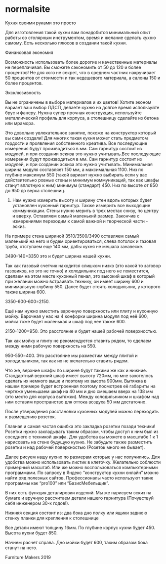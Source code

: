 # normalsite

Кухня своими руками это просто

Для изготовления такой кухни вам понадобится минимальный опыт работы со столярным инструментом, время и желание сделать кухню самому. Есть несколько плюсов в создании такой кухни.

Финансовая экономия

Возможность использовать более дорогие и качественные материалы не переплачивая. Вы сможете сэкономить от 50 до 120 и более процентов! Не для кого не секрет, что в среднем частник накручивает 50 процентов от стоимости и так недешевого материала, а салоны 150 и более процентов.

Эксклюзивность

Вы не ограничены в выборе материалов и их цветов! Хотите эконом вариант ваш выбор ЛДСП, делаете кухню на долгое время используйте брус и фанеру. Нужна супер прочная конструкция, используйте металлический профиль для корпуса, а столешницу сделайте из бетона или мрамора.</p>

Это довольно увлекательное занятие, похоже на конструктор который вы сами создали! Для многих такая кухня может стать предметом гордости и проявления собственного креатива.
Все последующие измерения будут производиться в мм. Сам гарнитур состоит из модулей, и при создании эскиза это нужно учитывать.Все последующие измерения будут производиться в мм.
Сам гарнитур состоит из модулей, и при создании эскиза это нужно учитывать.
Минимальная ширина модуля составляет 150 мм, а максимальная 1100.
Низ по глубине максимум 550 (такой вариант нужно выбирать если у вас действительно ровные стены и минимум коммуникаций, так как шкафы станут вплотную к ним) минимум (стандарт) 450.
Низ по высоте от 850 до 950 до верха столешниц.
1. Нам нужно измерить высоту и ширину стен вдоль которых будет установлен кухонный гарнитур. Также измерить все выходящие коммуникации. Стены нужно мерить в трех местах снизу, по центру и вверху. Оставляем самый маленький размер.
Закончив с измерениями переходим к самой важной и творческой части - эскиз.

На примере стена шириной 3510/3500/3490 оставляем самый маленький на него и будем ориентироваться, слева потолок и газовая труба, отступаем еще 140 мм, дабы кухня не мешала занавеске.

3490-140=3350 это и будет ширина нашей кухни.

Так как газовый счетчик находится слишком низко (это какой то заговор газовиков, но это не точно) и холодильник под него не поместится, сделаем на этом месте кухонный пенал, это высокий шкаф в который при желании можно встраивать технику, он имеет ширину 600 и минимальную глубину 550. Далее будет стоять холодильник, у которого также ширина 600.

3350-600-600=2150.

Ещё нам нужно вместить варочную поверхность или плиту и кухонную мойку. Варочная у нас на 4 конфорки ширина модуля под неё 600, мойка тоже будет маленькая и шкаф под нее также 600.

2150-1200=950. Это расстояние и будет нашей рабочей поверхностью.

Так как мойку и плиту не рекомендуется ставить рядом, то сделаем между ними рабочую поверхность на 550.

950-550=400. Это расстояние мы разместим между плитой и холодильником, так как их не желательно ставить рядом.

Что же, верхние шкафы по ширине будут такими же как и нижние.
Стандартный верхний шкаф имеет высоту 720мм, но мне захотелось сделать их немного выше и поэтому их высота 900мм.
Вытяжка в нашем примере будет встроенная поэтому посмотрев её габариты на чертеже уменьшаем шкаф на 40 мм и дно смешаем вверх на 138 мм (это место для корпуса вытяжки).
Между холодильником и шкафом над ним оставим пространство для оттока воздуха 50 мм достаточно.

После утверждения расстановки кухонных модулей можно переходить к размещению розеток.

Главная и самая частая ошибка это закладка розетки позади техники!
Розетки нужно закладывать таким образом, чтобы доступ к ним был из соседнего с техникой шкафа. Для удобства вы можете в масштабе 1 к 1 нарисовать на стене будущую кухню. Не забудьте также разместить розетки и над рабочей поверхностью (Розеток много не бывает).

Далее рисуем нашу кухню по размерам которые у нас получились. Для удобства можно использовать листик в клеточку. Желательно соблюсти примерный масштаб.
Или же можно воспользоваться компьютерными программами. По запросу в Яндекс “конструктор кухни онлайн” можно найти ряд полезных сайтов. Профессионалы часто используют такие программы как “pro100” или “БазисМебельщик”.

В них есть функция деталировки изделий. Мы же нарисуем эскиз на бумаге и вручную рассчитаем детали нашего гарнитура (Почувствуй себя инженером 30-х годов!).

Нижняя секция состоит из:
два бока
дно
полку или ящики
заднюю стенку
планки для крепления к столешнице

Все детали имеют толщину 16мм.
По глубине корпус кухни будет 450.
Высота кухни будет 850.

Начнем расчет справа. Дно мойки будет 600, таким образом бока станут на него.

Furniture Makers 2019
